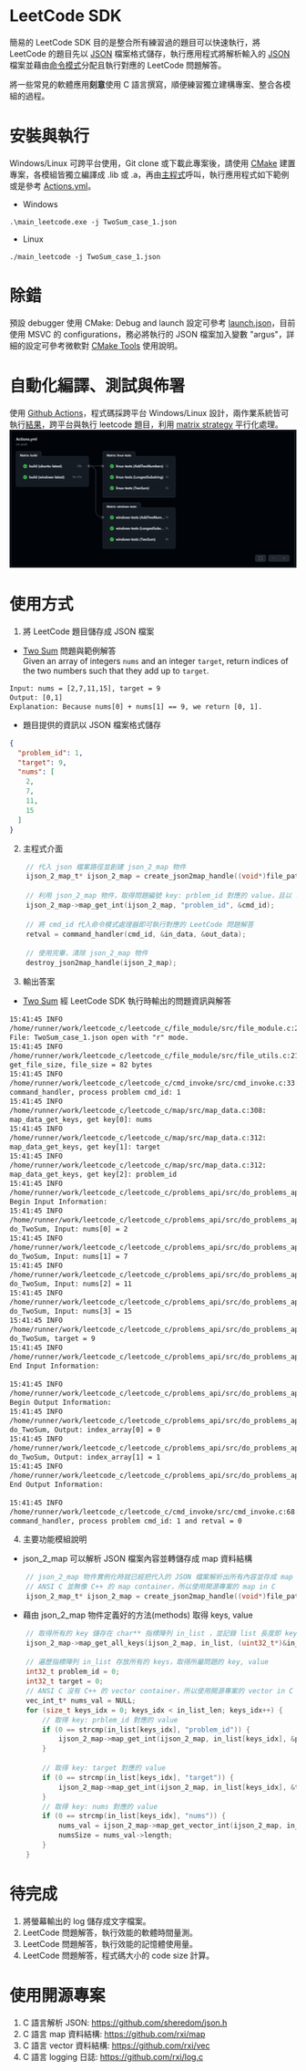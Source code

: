 # LeetCode SDK
  簡易的 LeetCode SDK 目的是整合所有練習過的題目可以快速執行，將 LeetCode 的題目先以 [JSON](https://www.json.org/json-en.html) 檔案格式儲存，執行應用程式將解析輸入的 [JSON](https://www.json.org/json-en.html) 檔案並藉由[命令模式](https://en.wikipedia.org/wiki/Command_pattern)分配且執行對應的 LeetCode 問題解答。

  將一些常見的軟體應用**刻意**使用 C 語言撰寫，順便練習獨立建構專案、整合各模組的過程。

# 安裝與執行
Windows/Linux 可跨平台使用，Git clone 或下載此專案後，請使用 [CMake](https://cmake.org/) 建置專案，各模組皆獨立編譯成 .lib 或 .a，再由[主程式](https://github.com/phycore/leetcode_c/blob/main/main/src/main.c)呼叫，執行應用程式如下範例或是參考 [Actions.yml](https://github.com/phycore/leetcode_c/blob/main/.github/workflows/Actions.yml)。
- Windows
```
.\main_leetcode.exe -j TwoSum_case_1.json
```

- Linux
```
./main_leetcode -j TwoSum_case_1.json
```

# 除錯
預設 debugger 使用 CMake: Debug and launch 設定可參考 [launch.json](https://github.com/phycore/leetcode_c/blob/main/.vscode/launch.json)，目前使用 MSVC 的 configurations，務必將執行的 JSON 檔案加入變數 "argus"，詳細的設定可參考微軟對 [CMake Tools](https://github.com/microsoft/vscode-cmake-tools/blob/main/docs/debug-launch.md) 使用說明。

# 自動化編譯、測試與佈署
使用 [Github Actions](https://docs.github.com/en/actions)，程式碼採跨平台 Windows/Linux 設計，兩作業系統皆可執行[結果](https://github.com/phycore/leetcode_c/actions)，跨平台與執行 leetcode 題目，利用 [matrix strategy](https://docs.github.com/en/actions/writing-workflows/choosing-what-your-workflow-does/running-variations-of-jobs-in-a-workflow) 平行化處理。
![workflow jobs](Actions.png)

# 使用方式
1. 將 LeetCode 題目儲存成 JSON 檔案
  - [Two Sum](https://leetcode.com/problems/two-sum/) 問題與範例解答<br>
  Given an array of integers `nums` and an integer `target`, return indices of the two numbers such that they add up to `target`.<br>
  ```
  Input: nums = [2,7,11,15], target = 9
  Output: [0,1]
  Explanation: Because nums[0] + nums[1] == 9, we return [0, 1].
  ```
  - 題目提供的資訊以 JSON 檔案格式儲存
```json
{
  "problem_id": 1,
  "target": 9,
  "nums": [
    2,
    7,
    11,
    15
  ]
}
```

2. 主程式介面
```C
    // 代入 json 檔案路徑並創建 json_2_map 物件
    ijson_2_map_t* ijson_2_map = create_json2map_handle((void*)file_path, J2MAP_CREATE_MODE_FILE_PATH);

    // 利用 json_2_map 物件，取得問題編號 key: prblem_id 對應的 value，且以 cmd_id 整數變數儲存。
    ijson_2_map->map_get_int(ijson_2_map, "problem_id", &cmd_id);

    // 將 cmd_id 代入命令模式處理器即可執行對應的 LeetCode 問題解答
    retval = command_handler(cmd_id, &in_data, &out_data);

    // 使用完畢，清除 json_2_map 物件
    destroy_json2map_handle(ijson_2_map);
```

3. 輸出答案
  - [Two Sum](https://leetcode.com/problems/two-sum/) 經 LeetCode SDK 執行時輸出的問題資訊與解答
```shell
15:41:45 INFO  /home/runner/work/leetcode_c/leetcode_c/file_module/src/file_module.c:214: File: TwoSum_case_1.json open with "r" mode.
15:41:45 INFO  /home/runner/work/leetcode_c/leetcode_c/file_module/src/file_utils.c:21: get_file_size, file_size = 82 bytes
15:41:45 INFO  /home/runner/work/leetcode_c/leetcode_c/cmd_invoke/src/cmd_invoke.c:33: command_handler, process problem cmd_id: 1
15:41:45 INFO  /home/runner/work/leetcode_c/leetcode_c/map/src/map_data.c:308: map_data_get_keys, get key[0]: nums
15:41:45 INFO  /home/runner/work/leetcode_c/leetcode_c/map/src/map_data.c:312: map_data_get_keys, get key[1]: target
15:41:45 INFO  /home/runner/work/leetcode_c/leetcode_c/map/src/map_data.c:312: map_data_get_keys, get key[2]: problem_id
15:41:45 INFO  /home/runner/work/leetcode_c/leetcode_c/problems_api/src/do_problems_api.c:54: Begin Input Information:
15:41:45 INFO  /home/runner/work/leetcode_c/leetcode_c/problems_api/src/do_problems_api.c:56: do_TwoSum, Input: nums[0] = 2
15:41:45 INFO  /home/runner/work/leetcode_c/leetcode_c/problems_api/src/do_problems_api.c:56: do_TwoSum, Input: nums[1] = 7
15:41:45 INFO  /home/runner/work/leetcode_c/leetcode_c/problems_api/src/do_problems_api.c:56: do_TwoSum, Input: nums[2] = 11
15:41:45 INFO  /home/runner/work/leetcode_c/leetcode_c/problems_api/src/do_problems_api.c:56: do_TwoSum, Input: nums[3] = 15
15:41:45 INFO  /home/runner/work/leetcode_c/leetcode_c/problems_api/src/do_problems_api.c:58: do_TwoSum, target = 9
15:41:45 INFO  /home/runner/work/leetcode_c/leetcode_c/problems_api/src/do_problems_api.c:59: End Input Information:

15:41:45 INFO  /home/runner/work/leetcode_c/leetcode_c/problems_api/src/do_problems_api.c:61: Begin Output Information:
15:41:45 INFO  /home/runner/work/leetcode_c/leetcode_c/problems_api/src/do_problems_api.c:64: do_TwoSum, Output: index_array[0] = 0
15:41:45 INFO  /home/runner/work/leetcode_c/leetcode_c/problems_api/src/do_problems_api.c:64: do_TwoSum, Output: index_array[1] = 1
15:41:45 INFO  /home/runner/work/leetcode_c/leetcode_c/problems_api/src/do_problems_api.c:66: End Output Information:

15:41:45 INFO  /home/runner/work/leetcode_c/leetcode_c/cmd_invoke/src/cmd_invoke.c:68: command_handler, process problem cmd_id: 1 and retval = 0
```

4. 主要功能模組說明
  - json_2_map 可以解析 JSON 檔案內容並轉儲存成 map 資料結構
```C
    // json_2_map 物件實例化時就已經把代入的 JSON 檔案解析出所有內容並存成 map
    // ANSI C 並無像 C++ 的 map container，所以使用開源專案的 map in C
    ijson_2_map_t* ijson_2_map = create_json2map_handle((void*)file_path, J2MAP_CREATE_MODE_FILE_PATH);
```
  - 藉由 json_2_map 物件定義好的方法(methods) 取得 keys, value
```C
    // 取得所有的 key 儲存在 char** 指標陣列 in_list ，並記錄 list 長度即 key 的總數目於 in_list_len 變數中
    ijson_2_map->map_get_all_keys(ijson_2_map, in_list, (uint32_t*)&in_list_len);

    // 遍歷指標陣列 in_list 存放所有的 keys，取得所屬問題的 key, value
    int32_t problem_id = 0;
    int32_t target = 0;
    // ANSI C 沒有 C++ 的 vector container，所以使用開源專案的 vector in C
    vec_int_t* nums_val = NULL;
    for (size_t keys_idx = 0; keys_idx < in_list_len; keys_idx++) {
        // 取得 key: prblem_id 對應的 value
        if (0 == strcmp(in_list[keys_idx], "problem_id")) {
            ijson_2_map->map_get_int(ijson_2_map, in_list[keys_idx], &problem_id);
        }

        // 取得 key: target 對應的 value
        if (0 == strcmp(in_list[keys_idx], "target")) {
            ijson_2_map->map_get_int(ijson_2_map, in_list[keys_idx], &target);
        }
        // 取得 key: nums 對應的 value
        if (0 == strcmp(in_list[keys_idx], "nums")) {
            nums_val = ijson_2_map->map_get_vector_int(ijson_2_map, in_list[keys_idx]);
            numsSize = nums_val->length;
        }
    }
```

# 待完成
1. 將螢幕輸出的 log 儲存成文字檔案。
1. LeetCode 問題解答，執行效能的軟體時間量測。
1. LeetCode 問題解答，執行效能的記憶體使用量。
1. LeetCode 問題解答，程式碼大小的 code size 計算。

# 使用開源專案
1. C 語言解析 JSON: https://github.com/sheredom/json.h
1. C 語言 map 資料結構: https://github.com/rxi/map
1. C 語言 vector 資料結構: https://github.com/rxi/vec
1. C 語言 logging 日誌: https://github.com/rxi/log.c